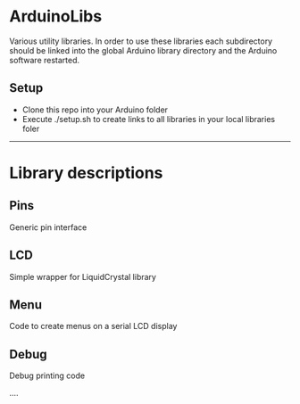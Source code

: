 ArduinoLibs
===========

Various utility libraries.  In order to use these libraries each subdirectory should be linked into the global Arduino library directory and the Arduino software restarted.

Setup
-------------

* Clone this repo into your Arduino folder
* Execute ./setup.sh to create links to all libraries in your local libraries foler


*******************************************************************************

Library descriptions
====================

Pins
----

Generic pin interface 

LCD
---

Simple wrapper for LiquidCrystal library

Menu
----

Code to create menus on a serial LCD display

Debug
-----

Debug printing code

....


